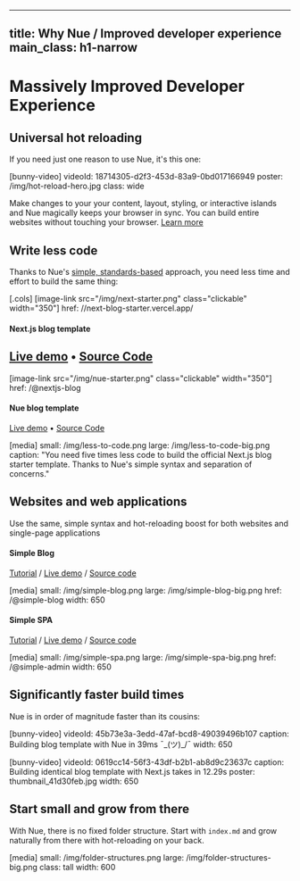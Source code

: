 
---
title: Why Nue / Improved developer experience
main_class: h1-narrow
---

# Massively Improved Developer Experience

## Universal hot reloading
If you need just one reason to use Nue, it's this one:

[bunny-video]
  videoId: 18714305-d2f3-453d-83a9-0bd017166949
  poster: /img/hot-reload-hero.jpg
  class: wide

Make changes to your your content, layout, styling, or interactive islands and Nue magically keeps your browser in sync. You can build entire websites without touching your browser. [Learn more](../concepts/universal-hot-reloading.html)



## Write less code
Thanks to Nue's [simple, standards-based](closer-to-standards.html) approach, you need less time and effort to build the same thing:

[.cols]
  [image-link src="/img/next-starter.png" class="clickable" width="350"]
    href: //next-blog-starter.vercel.app/

  #### Next.js blog template

  [Live demo](//next-blog-starter.vercel.app/) • [Source Code](//github.com/vercel/next.js/tree/canary/examples/blog-starter)
  ---
  [image-link src="/img/nue-starter.png" class="clickable" width="350"]
    href: /@nextjs-blog

  #### Nue blog template

  [Live demo](/@nextjs-blog) • [Source Code](//github.com/nuejs/create-nue/tree/master/nextjs-blog)

[media]
  small: /img/less-to-code.png
  large: /img/less-to-code-big.png
  caption: "You need five times less code to build the official Next.js blog starter template. Thanks to Nue's simple syntax and separation of concerns."



## Websites and web applications
Use the same, simple syntax and hot-reloading boost for both websites and single-page applications

#### Simple Blog
[Tutorial](../tutorials/build-a-simple-blog.html) /
[Live demo](/@simple-blog) /
[Source code](//github.com/nuejs/create-nue/tree/master/simple-blog)

[media]
  small: /img/simple-blog.png
  large: /img/simple-blog-big.png
  href: /@simple-blog
  width: 650

#### Simple SPA

[Tutorial](../tutorials/build-a-simple-spa.html) /
[Live demo](/@simple-admin) /
[Source code](//github.com/nuejs/create-nue/tree/master/simple-app)

[media]
  small: /img/simple-spa.png
  large: /img/simple-spa-big.png
  href: /@simple-admin
  width: 650




## Significantly faster build times
Nue is in order of magnitude faster than its cousins:

[bunny-video]
  videoId: 45b73e3a-3edd-47af-bcd8-49039496b107
  caption: Building blog template with Nue in 39ms ¯\_(ツ)_/¯
  width: 650

[bunny-video]
  videoId: 0619cc14-56f3-43df-b2b1-ab8d9c23637c
  caption: Building identical blog template with Next.js takes in 12.29s
  poster: thumbnail_41d30feb.jpg
  width: 650


## Start small and grow from there
With Nue, there is no fixed folder structure. Start with `index.md` and grow naturally from there with hot-reloading on your back.

[media]
  small: /img/folder-structures.png
  large: /img/folder-structures-big.png
  class: tall
  width: 600



